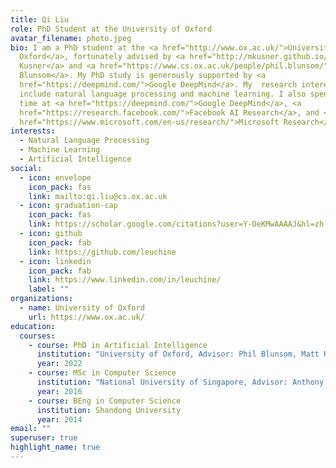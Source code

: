 ```yaml
---
title: Qi Liu
role: PhD Student at the University of Oxford
avatar_filename: photo.jpeg
bio: I am a PhD student at the <a href="http://www.ox.ac.uk/">University of
  Oxford</a>, fortunately advised by <a href="http://mkusner.github.io/">Matt
  Kusner</a> and <a href="https://www.cs.ox.ac.uk/people/phil.blunsom/">Phil
  Blunsom</a>. My PhD study is generously supported by <a
  href="https://deepmind.com/">Google DeepMind</a>. My  research interests
  include natural language processing and machine learning. I also spent some
  time at <a href="https://deepmind.com/">Google DeepMind</a>, <a
  href="https://research.facebook.com/">Facebook AI Research</a>, and <a
  href="https://www.microsoft.com/en-us/research/">Microsoft Research</a>.
interests:
  - Natural Language Processing
  - Machine Learning
  - Artificial Intelligence
social:
  - icon: envelope
    icon_pack: fas
    link: mailto:qi.liu@cs.ox.ac.uk
  - icon: graduation-cap
    icon_pack: fas
    link: https://scholar.google.com/citations?user=Y-OeKMwAAAAJ&hl=zh-CN
  - icon: github
    icon_pack: fab
    link: https://github.com/leuchine
  - icon: linkedin
    icon_pack: fab
    link: https://www.linkedin.com/in/leuchine/
    label: ""
organizations:
  - name: University of Oxford
    url: https://www.ox.ac.uk/
education:
  courses:
    - course: PhD in Artificial Intelligence
      institution: "University of Oxford, Advisor: Phil Blunsom, Matt Kusner"
      year: 2022
    - course: MSc in Computer Science
      institution: "National University of Singapore, Advisor: Anthony K.H. Tung"
      year: 2016
    - course: BEng in Computer Science
      institution: Shandong University
      year: 2014
email: ""
superuser: true
highlight_name: true
---
```


